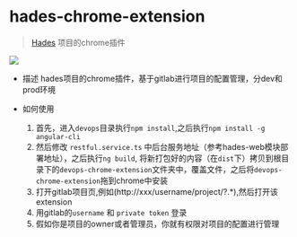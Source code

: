 hades-chrome-extension
=====
> [Hades](https://github.com/zcfrank1st/hades) 项目的chrome插件

![](https://raw.githubusercontent.com/zcfrank1st/hades-chrome-extension/master/devops-chrome-extension/logo/hades128.png)

* 描述
hades项目的chrome插件，基于gitlab进行项目的配置管理，分dev和prod环境

* 如何使用
    1. 首先，进入`devops`目录执行`npm install`,之后执行`npm install -g angular-cli`
    2. 然后修改 `restful.service.ts` 中后台服务地址（参考hades-web模块部署地址），之后执行`ng build`, 将新打包好的内容（在`dist`下）拷贝到根目录下的`devops-chrome-extension`文件夹中，覆盖文件，之后将`devops-chrome-extension`拖到chrome中安装
    3. 打开gitlab项目页,例如(http://xxx/username/project/?.*),然后打开该extension
    4. 用gitlab的`username` 和 `private token` 登录
    5. 假如你是项目的owner或者管理员，你就有权限对项目的配置进行管理